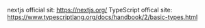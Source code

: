 nextjs official sit: https://nextjs.org/
TypeScript offical site: https://www.typescriptlang.org/docs/handbook/2/basic-types.html
